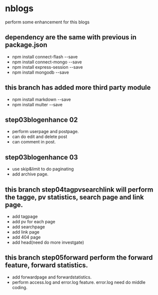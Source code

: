# nblogs

perform some enhancement for this blogs

## dependency are the same with  previous in package.json
- npm install connect-flash --save
- npm install connect-mongo --save
- npm install express-session --save
- npm install mongodb --save

## this branch has added more third party module
- npm install markdown --save
- npm install multer --save

## step03blogenhance 02
- perform userpage and postpage.
- can do edit and delete post
- can comment in post.

## step03blogenhance 03
- use skip&limit to do paginating
- add archive page.

## this branch step04tagpvsearchlink will perform the tagge, pv statistics, search page and link page.
- add tagpage
- add pv for each page
- add searchpage
- add link page
- add 404 page
- add head(need do more investgate)

## this branch step05forward perform the forward feature, forward statistics.
- add forwardpage and forwardstatistics.
- perform access.log and error.log feature. error.log need do middle coding.
